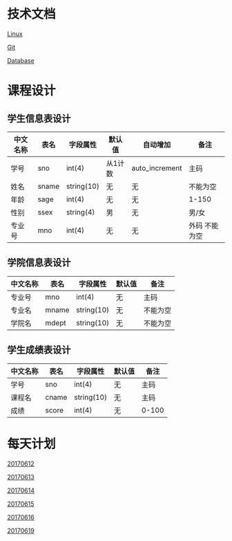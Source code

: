 # 技术文档

[Linux](./Linux.md)

[Git](./Git.md)

[Database](./Database.md)

# 课程设计


## 学生信息表设计
| 中文名称 | 表名 | 字段属性 | 默认值 | 自动增加 | 备注 |
|---------|-----|---------|-------|------|------|
| 学号 | sno | int(4) | 从1计数 | auto_increment | 主码 |
| 姓名 | sname | string(10) | 无 | 无 | 不能为空 |
| 年龄 | sage | int(4) | 无 | 无 | 1-150 |
| 性别 | ssex | string(4) | 男 | 无 | 男/女 |
| 专业号 | mno | int(4) | 无 | 无 | 外码 不能为空 |


## 学院信息表设计
| 中文名称 | 表名 | 字段属性 | 默认值 | 备注 |
|---------|-----|---------|-------|------|
| 专业号 | mno | int(4) | 无 | 主码 |
| 专业名 | mname | string(10) | 无 | 不能为空 |
| 学院名 | mdept | string(10) | 无 | 不能为空 |


## 学生成绩表设计
| 中文名称 | 表名 | 字段属性 | 默认值 | 备注 |
|---------|-----|---------|-------|------|
| 学号 | sno | int(4) | 无 | 主码 |
| 课程名 | cname | string(10) | 无 | 主码 |
| 成绩 | score | int(4) | 无 | 0-100 |


# 每天计划

[20170612](./20170612.md)

[20170613](./20170613.md)

[20170614](./20170614.md)

[20170615](./20170615.md)

[20170616](./20170616.md)

[20170619](./20170619.md)
